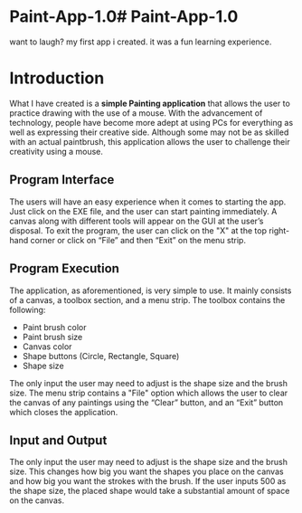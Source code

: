 # Paint-App-1.0# Paint-App-1.0
want to laugh? my first app i created. it was a fun learning experience.
# Introduction

What I have created is a **simple Painting application** that allows the user to practice drawing with the use of a mouse. With the advancement of technology, people have become more adept at using PCs for everything as well as expressing their creative side. Although some may not be as skilled with an actual paintbrush, this application allows the user to challenge their creativity using a mouse.

## Program Interface

The users will have an easy experience when it comes to starting the app. Just click on the EXE file, and the user can start painting immediately. A canvas along with different tools will appear on the GUI at the user’s disposal. To exit the program, the user can click on the "X" at the top right-hand corner or click on “File” and then “Exit” on the menu strip.

## Program Execution

The application, as aforementioned, is very simple to use. It mainly consists of a canvas, a toolbox section, and a menu strip. The toolbox contains the following:

- Paint brush color
- Paint brush size
- Canvas color
- Shape buttons (Circle, Rectangle, Square)
- Shape size

The only input the user may need to adjust is the shape size and the brush size. The menu strip contains a "File" option which allows the user to clear the canvas of any paintings using the “Clear” button, and an “Exit” button which closes the application.

## Input and Output

The only input the user may need to adjust is the shape size and the brush size. This changes how big you want the shapes you place on the canvas and how big you want the strokes with the brush. If the user inputs 500 as the shape size, the placed shape would take a substantial amount of space on the canvas.
